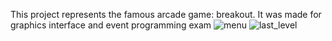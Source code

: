 This project represents the famous arcade game: breakout. It was made for graphics interface and event programming exam 
![menu](https://github.com/user-attachments/assets/59b232b6-1090-4352-be3a-8e9c945d4e3b)
![last_level](https://github.com/user-attachments/assets/7633b27a-de55-4e16-a5fe-5495d471a696)
